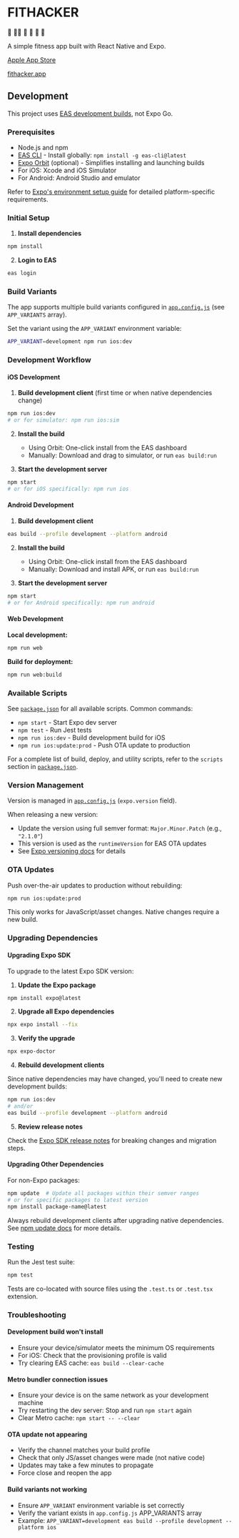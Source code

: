 # FITHACKER

🚶 🏃‍♀️ 🤸 💪 🌴 🦵

A simple fitness app built with React Native and Expo.

[Apple App Store](https://apps.apple.com/us/app/fithacker/id6737473687?platform=iphone)

[fithacker.app](https://fithacker.app)

## Development

This project uses [EAS development builds](https://docs.expo.dev/get-started/set-up-your-environment/?mode=development-build), not Expo Go.

### Prerequisites

- Node.js and npm
- [EAS CLI](https://docs.expo.dev/build/setup/) - Install globally: `npm install -g eas-cli@latest`
- [Expo Orbit](https://expo.dev/orbit) (optional) - Simplifies installing and launching builds
- For iOS: Xcode and iOS Simulator
- For Android: Android Studio and emulator

Refer to [Expo's environment setup guide](https://docs.expo.dev/get-started/set-up-your-environment/?mode=development-build) for detailed platform-specific requirements.

### Initial Setup

1. **Install dependencies**
```bash
npm install
```

2. **Login to EAS**
```bash
eas login
```

### Build Variants

The app supports multiple build variants configured in [`app.config.js`](./app.config.js) (see `APP_VARIANTS` array).

Set the variant using the `APP_VARIANT` environment variable:
```bash
APP_VARIANT=development npm run ios:dev
```

### Development Workflow

#### iOS Development

1. **Build development client** (first time or when native dependencies change)
```bash
npm run ios:dev
# or for simulator: npm run ios:sim
```

2. **Install the build**
   - Using Orbit: One-click install from the EAS dashboard
   - Manually: Download and drag to simulator, or run `eas build:run`

3. **Start the development server**
```bash
npm start
# or for iOS specifically: npm run ios
```

#### Android Development

1. **Build development client**
```bash
eas build --profile development --platform android
```

2. **Install the build**
   - Using Orbit: One-click install from the EAS dashboard
   - Manually: Download and install APK, or run `eas build:run`

3. **Start the development server**
```bash
npm start
# or for Android specifically: npm run android
```

#### Web Development

**Local development:**
```bash
npm run web
```

**Build for deployment:**
```bash
npm run web:build
```

### Available Scripts

See [`package.json`](./package.json) for all available scripts. Common commands:

- `npm start` - Start Expo dev server
- `npm test` - Run Jest tests
- `npm run ios:dev` - Build development build for iOS
- `npm run ios:update:prod` - Push OTA update to production

For a complete list of build, deploy, and utility scripts, refer to the `scripts` section in [`package.json`](./package.json).

### Version Management

Version is managed in [`app.config.js`](./app.config.js) (`expo.version` field). 

When releasing a new version:
- Update the version using full semver format: `Major.Minor.Patch` (e.g., `"2.1.0"`)
- This version is used as the `runtimeVersion` for EAS OTA updates
- See [Expo versioning docs](https://docs.expo.dev/versions/latest/config/app/#version) for details

### OTA Updates

Push over-the-air updates to production without rebuilding:
```bash
npm run ios:update:prod
```

This only works for JavaScript/asset changes. Native changes require a new build.

### Upgrading Dependencies

#### Upgrading Expo SDK

To upgrade to the latest Expo SDK version:

1. **Update the Expo package**
```bash
npm install expo@latest
```

2. **Upgrade all Expo dependencies**
```bash
npx expo install --fix
```

3. **Verify the upgrade**
```bash
npx expo-doctor
```

4. **Rebuild development clients**

Since native dependencies may have changed, you'll need to create new development builds:
```bash
npm run ios:dev
# and/or
eas build --profile development --platform android
```

5. **Review release notes**

Check the [Expo SDK release notes](https://docs.expo.dev/workflow/upgrading-expo-sdk-walkthrough/) for breaking changes and migration steps.

#### Upgrading Other Dependencies

For non-Expo packages:
```bash
npm update  # Update all packages within their semver ranges
# or for specific packages to latest version
npm install package-name@latest
```

Always rebuild development clients after upgrading native dependencies. See [npm update docs](https://docs.npmjs.com/cli/commands/npm-update) for more details.

### Testing

Run the Jest test suite:
```bash
npm test
```

Tests are co-located with source files using the `.test.ts` or `.test.tsx` extension.

### Troubleshooting

#### Development build won't install

- Ensure your device/simulator meets the minimum OS requirements
- For iOS: Check that the provisioning profile is valid
- Try clearing EAS cache: `eas build --clear-cache`

#### Metro bundler connection issues

- Ensure your device is on the same network as your development machine
- Try restarting the dev server: Stop and run `npm start` again
- Clear Metro cache: `npm start -- --clear`

#### OTA update not appearing

- Verify the channel matches your build profile
- Check that only JS/asset changes were made (not native code)
- Updates may take a few minutes to propagate
- Force close and reopen the app

#### Build variants not working

- Ensure `APP_VARIANT` environment variable is set correctly
- Verify the variant exists in `app.config.js` APP_VARIANTS array
- Example: `APP_VARIANT=development eas build --profile development --platform ios`

